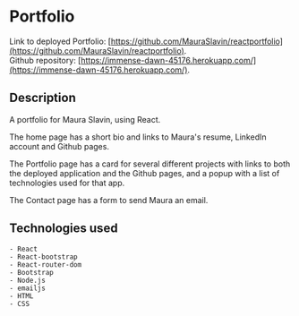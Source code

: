 # Portfolio
Link to deployed Portfolio: [https://github.com/MauraSlavin/reactportfolio](https://github.com/MauraSlavin/reactportfolio). <br />
Github repository: [https://immense-dawn-45176.herokuapp.com/](https://immense-dawn-45176.herokuapp.com/).


## Description

A portfolio for Maura Slavin, using React.

The home page has a short bio and links to Maura's resume, LinkedIn account and Github pages.

The Portfolio page has a card for several different projects with links to both the deployed application and the Github pages, and a popup with a list of technologies used for that app.

The Contact page has a form to send Maura an email.


## Technologies used

    - React
    - React-bootstrap
    - React-router-dom
    - Bootstrap
    - Node.js
    - emailjs
    - HTML
    - CSS

